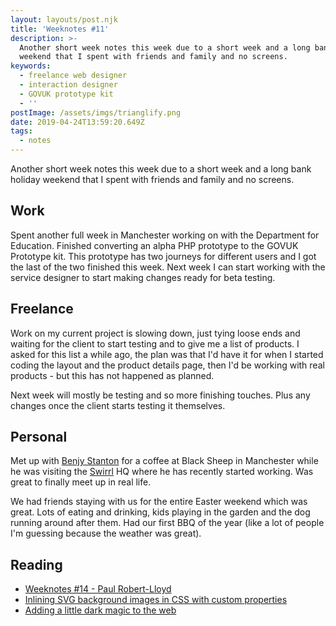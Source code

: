 ```yaml
---
layout: layouts/post.njk
title: 'Weeknotes #11'
description: >-
  Another short week notes this week due to a short week and a long bank holiday
  weekend that I spent with friends and family and no screens.
keywords:
  - freelance web designer
  - interaction designer
  - GOVUK prototype kit
  - ''
postImage: /assets/imgs/trianglify.png
date: 2019-04-24T13:59:20.649Z
tags:
  - notes
---
```

Another short week notes this week due to a short week and a long bank holiday weekend that I spent with friends and family and no screens.

## Work
Spent another full week in Manchester working on with the Department for Education. Finished converting an alpha PHP prototype to the GOVUK Prototype kit. This prototype has two journeys for different users and I got the last of the two finished this week. Next week I can start working with the service designer to start making changes ready for beta testing.

## Freelance
Work on my current project is slowing down, just tying loose ends and waiting for the client to start testing and to give me a list of products. I asked for this list a while ago, the plan was that I'd have it for when I started coding the layout and the product details page, then I'd be working with real products - but this has not happened as planned.

Next week will mostly be testing and so more finishing touches. Plus any changes once the client starts testing it themselves.

## Personal
Met up with [Benjy Stanton](https://twitter.com/benjystanton "Benjy Stanton on Twitter") for a coffee at Black Sheep in Manchester while he was visiting the [Swirrl](https://twitter.com/Swirrl "Swirrl on Twitter") HQ where he has recently started working. Was great to finally meet up in real life.

We had friends staying with us for the entire Easter weekend which was great. Lots of eating and drinking, kids playing in the garden and the dog running around after them. Had our first BBQ of the year (like a lot of people I'm guessing because the weather was great).

## Reading
- [Weeknotes #14 - Paul Robert-Lloyd](https://paulrobertlloyd.com/2019/04/weeknotes_14 "Weeknotes #14 - Paul Robert-Lloyd")
- [Inlining SVG background images in CSS with custom properties](https://adactio.com/journal/15075 "Inlining SVG background images in CSS with custom properties")
- [Adding a little dark magic to the web](https://medium.com/@dizzyup/adding-a-little-dark-magic-to-the-web-8eb82ce5fd91 "Adding a little dark magic to the web")
